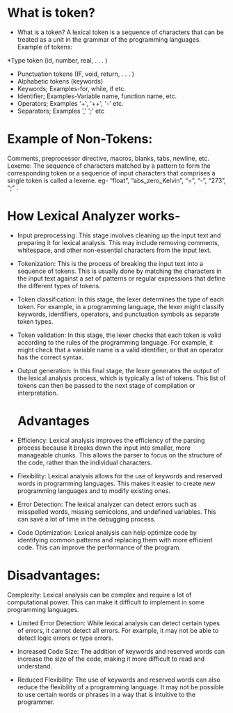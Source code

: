 # What is token?
* What is a token? A lexical token is a sequence of characters that can be treated as a unit in the grammar of the programming languages. Example of tokens:

*Type token (id, number, real, . . . )
* Punctuation tokens (IF, void, return, . . . )
* Alphabetic tokens (keywords)
* Keywords; Examples-for, while, if etc.
* Identifier; Examples-Variable name, function name, etc.
* Operators; Examples '+', '++', '-' etc.
* Separators; Examples ',' ';' etc
# Example of Non-Tokens:

Comments, preprocessor directive, macros, blanks, tabs, newline, etc.
Lexeme: The sequence of characters matched by a pattern to form the corresponding token or a sequence of input characters that comprises a single token is called a lexeme. eg- “float”, “abs_zero_Kelvin”, “=”, “-”, “273”, “;” . 
#  How Lexical Analyzer works-

* Input preprocessing: This stage involves cleaning up the input text and preparing it for lexical analysis. This may include removing comments, whitespace, and other non-essential characters from the input text.
* Tokenization: This is the process of breaking the input text into a sequence of tokens. This is usually done by matching the characters in the input text against a set of patterns or regular expressions that define the different types of tokens.
* Token classification: In this stage, the lexer determines the type of each token. For example, in a programming language, the lexer might classify keywords, identifiers, operators, and punctuation symbols as separate token types.
* Token validation: In this stage, the lexer checks that each token is valid according to the rules of the programming language. For example, it might check that a variable name is a valid identifier, or that an operator has the correct syntax.
* Output generation: In this final stage, the lexer generates the output of the lexical analysis process, which is typically a list of tokens. This list of tokens can then be passed to the next stage of compilation or interpretation.
  # Advantages
* Efficiency: Lexical analysis improves the efficiency of the parsing process because it breaks down the input into smaller, more manageable chunks. This allows the parser to focus on the structure of the code, rather than the individual characters.

* Flexibility: Lexical analysis allows for the use of keywords and reserved words in programming languages. This makes it easier to create new programming languages and to modify existing ones.

* Error Detection: The lexical analyzer can detect errors such as misspelled words, missing semicolons, and undefined variables. This can save a lot of time in the debugging process.

* Code Optimization: Lexical analysis can help optimize code by identifying common patterns and replacing them with more efficient code. This can improve the performance of the program.

# Disadvantages:
Complexity: Lexical analysis can be complex and require a lot of computational power. This can make it difficult to implement in some programming languages.

* Limited Error Detection: While lexical analysis can detect certain types of errors, it cannot detect all errors. For example, it may not be able to detect logic errors or type errors.

* Increased Code Size: The addition of keywords and reserved words can increase the size of the code, making it more difficult to read and understand.

* Reduced Flexibility: The use of keywords and reserved words can also reduce the flexibility of a programming language. It may not be possible to use certain words or phrases in a way that is intuitive to the programmer.





